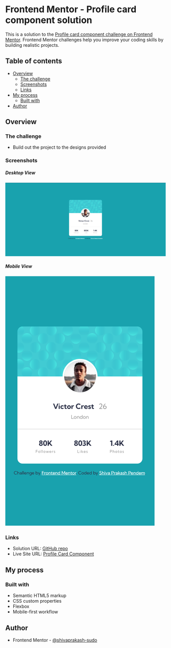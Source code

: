 # Frontend Mentor - Profile card component solution

This is a solution to the [Profile card component challenge on Frontend Mentor](https://www.frontendmentor.io/challenges/profile-card-component-cfArpWshJ). Frontend Mentor challenges help you improve your coding skills by building realistic projects.

## Table of contents

- [Overview](#overview)
  - [The challenge](#the-challenge)
  - [Screenshots](#screenshots)
  - [Links](#links)
- [My process](#my-process)
  - [Built with](#built-with)
- [Author](#author)

## Overview

### The challenge

- Build out the project to the designs provided

### Screenshots

##### Desktop View

![Desktop View](./images/screenshots/desktop-view.png)

##### Mobile View

![Mobile View](./images/screenshots/mobile-view.png)

### Links

- Solution URL: [GitHub repo](https://github.com/shivaprakash-sudo/profile-card-component)
- Live Site URL: [Profile Card Component](https://shivaprakash-sudo.github.io/profile-card-component)

## My process

### Built with

- Semantic HTML5 markup
- CSS custom properties
- Flexbox
- Mobile-first workflow

## Author

- Frontend Mentor - [@shivaprakash-sudo](https://www.frontendmentor.io/profile/shivaprakash-sudo)
